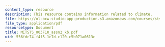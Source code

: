 ```yaml
---
content_type: resource
description: This resource contains information related to climate.
file: https://ol-ocw-studio-app-production.s3.amazonaws.com/courses/sts-003-the-rise-of-modern-science-fall-2010/556fdc74f4f51e7dc120c5b071a0613c_MITSTS_003F10_assn2_kb.pdf
file_type: application/pdf
resourcetype: Document
title: MITSTS_003F10_assn2_kb.pdf
uid: 556fdc74-f4f5-1e7d-c120-c5b071a0613c
---
```

